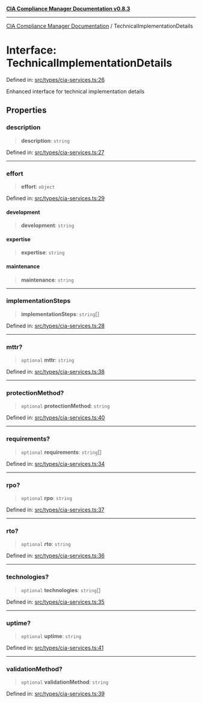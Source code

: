 [**CIA Compliance Manager Documentation v0.8.3**](../README.md)

***

[CIA Compliance Manager Documentation](../globals.md) / TechnicalImplementationDetails

# Interface: TechnicalImplementationDetails

Defined in: [src/types/cia-services.ts:26](https://github.com/Hack23/cia-compliance-manager/blob/368d5a1330a94df78d48c65d28962bd0f7cab363/src/types/cia-services.ts#L26)

Enhanced interface for technical implementation details

## Properties

### description

> **description**: `string`

Defined in: [src/types/cia-services.ts:27](https://github.com/Hack23/cia-compliance-manager/blob/368d5a1330a94df78d48c65d28962bd0f7cab363/src/types/cia-services.ts#L27)

***

### effort

> **effort**: `object`

Defined in: [src/types/cia-services.ts:29](https://github.com/Hack23/cia-compliance-manager/blob/368d5a1330a94df78d48c65d28962bd0f7cab363/src/types/cia-services.ts#L29)

#### development

> **development**: `string`

#### expertise

> **expertise**: `string`

#### maintenance

> **maintenance**: `string`

***

### implementationSteps

> **implementationSteps**: `string`[]

Defined in: [src/types/cia-services.ts:28](https://github.com/Hack23/cia-compliance-manager/blob/368d5a1330a94df78d48c65d28962bd0f7cab363/src/types/cia-services.ts#L28)

***

### mttr?

> `optional` **mttr**: `string`

Defined in: [src/types/cia-services.ts:38](https://github.com/Hack23/cia-compliance-manager/blob/368d5a1330a94df78d48c65d28962bd0f7cab363/src/types/cia-services.ts#L38)

***

### protectionMethod?

> `optional` **protectionMethod**: `string`

Defined in: [src/types/cia-services.ts:40](https://github.com/Hack23/cia-compliance-manager/blob/368d5a1330a94df78d48c65d28962bd0f7cab363/src/types/cia-services.ts#L40)

***

### requirements?

> `optional` **requirements**: `string`[]

Defined in: [src/types/cia-services.ts:34](https://github.com/Hack23/cia-compliance-manager/blob/368d5a1330a94df78d48c65d28962bd0f7cab363/src/types/cia-services.ts#L34)

***

### rpo?

> `optional` **rpo**: `string`

Defined in: [src/types/cia-services.ts:37](https://github.com/Hack23/cia-compliance-manager/blob/368d5a1330a94df78d48c65d28962bd0f7cab363/src/types/cia-services.ts#L37)

***

### rto?

> `optional` **rto**: `string`

Defined in: [src/types/cia-services.ts:36](https://github.com/Hack23/cia-compliance-manager/blob/368d5a1330a94df78d48c65d28962bd0f7cab363/src/types/cia-services.ts#L36)

***

### technologies?

> `optional` **technologies**: `string`[]

Defined in: [src/types/cia-services.ts:35](https://github.com/Hack23/cia-compliance-manager/blob/368d5a1330a94df78d48c65d28962bd0f7cab363/src/types/cia-services.ts#L35)

***

### uptime?

> `optional` **uptime**: `string`

Defined in: [src/types/cia-services.ts:41](https://github.com/Hack23/cia-compliance-manager/blob/368d5a1330a94df78d48c65d28962bd0f7cab363/src/types/cia-services.ts#L41)

***

### validationMethod?

> `optional` **validationMethod**: `string`

Defined in: [src/types/cia-services.ts:39](https://github.com/Hack23/cia-compliance-manager/blob/368d5a1330a94df78d48c65d28962bd0f7cab363/src/types/cia-services.ts#L39)
